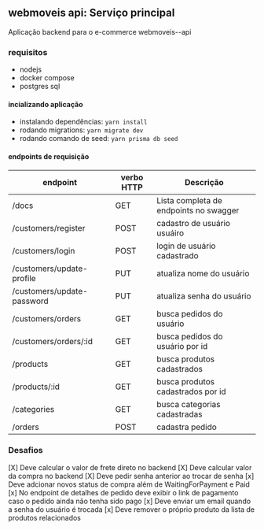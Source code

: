 ## webmoveis api: Serviço principal

Aplicação backend para o e-commerce webmoveis--api

### requisitos

- nodejs
- docker compose
- postgres sql

#### incializando aplicação

- instalando dependências: `yarn install`
- rodando migrations: `yarn migrate dev`
- rodando comando de seed: `yarn prisma db seed`

#### endpoints de requisição

| endpoint                   | verbo HTTP | Descrição                              |
| -------------------------- | ---------- | -------------------------------------- |
| /docs                      | GET        | Lista completa de endpoints no swagger |
| /customers/register        | POST       | cadastro de usuário usuáiro            |
| /customers/login           | POST       | login de usuário cadastrado            |
| /customers/update-profile  | PUT        | atualiza nome do usuário               |
| /customers/update-password | PUT        | atualiza senha do usuário              |
| /customers/orders          | GET        | busca pedidos do usuário               |
| /customers/orders/:id      | GET        | busca pedidos do usuário por id        |
| /products                  | GET        | busca produtos cadastrados             |
| /products/:id              | GET        | busca produtos cadastrados por id      |
| /categories                | GET        | busca categorias cadastradas           |
| /orders                    | POST       | cadastra pedido                        |

### Desafios

[X] Deve calcular o valor de frete direto no backend
[X] Deve calcular valor da compra no backend
[X] Deve pedir senha anterior ao trocar de senha
[x] Deve adcionar novos status de compra além de WaitingForPayment e Paid
[x] No endpoint de detalhes de pedido deve exibir o link de pagamento caso o pedido ainda não tenha sido pago
[x] Deve enviar um email quando a senha do usuário é trocada
[x] Deve remover o próprio produto da lista de produtos relacionados
